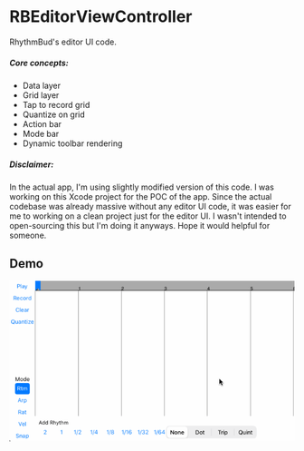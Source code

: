 RBEditorViewController
====

RhythmBud's editor UI code. 

##### Core concepts:

- Data layer
- Grid layer
- Tap to record grid
- Quantize on grid
- Action bar
- Mode bar
- Dynamic toolbar rendering

##### Disclaimer:

In the actual app, I'm using slightly modified version of this code. I was working on this Xcode project for the POC of the app. Since the actual codebase was already massive without any editor UI code, it was easier for me to working on a clean project just for the editor UI. I wasn't intended to open-sourcing this but I'm doing it anyways. Hope it would helpful for someone.

Demo
---

![alt tag](https://raw.githubusercontent.com/cemolcay/RBEditorViewController/master/demo.gif)
